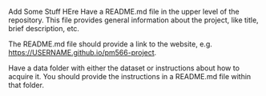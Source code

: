 Add Some Stuff HEre
Have a README.md file in the upper level of the repository. This file provides general information about the project, like title, brief description, etc.

The README.md file should provide a link to the website, e.g. https://USERNAME.github.io/pm566-project.

Have a data folder with either the dataset or instructions about how to acquire it. You should provide the instructions in a README.md file within that folder.
